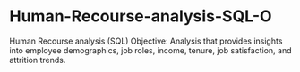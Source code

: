 # Human-Recourse-analysis-SQL-O
Human Recourse analysis (SQL) Objective: Analysis that provides insights into employee demographics, job roles, income, tenure, job satisfaction, and attrition trends.
